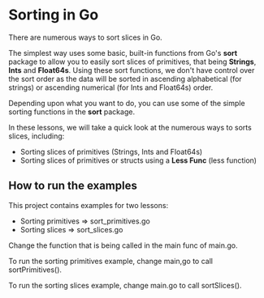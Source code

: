 # Sorting in Go
There are numerous ways to sort slices in Go.

The simplest way uses some basic, built-in functions from Go's **sort** package to allow you to easily sort slices of primitives, that being **Strings**, **Ints** and **Float64s**. Using these sort functions, we don't have control over the sort order as the data will be sorted in ascending alphabetical (for strings) or ascending numerical (for Ints and Float64s) order.

Depending upon what you want to do, you can use some of the simple sorting functions in the **sort** package.

In these lessons, we will take a quick look at the numerous ways to sorts slices, including:
* Sorting slices of primitives (Strings, Ints and Float64s)
* Sorting slices of primitives or structs using a **Less Func** (less function)

## How to run the examples
This project contains examples for two lessons:
* Sorting primitives => sort_primitives.go
* Sorting slices => sort_slices.go

Change the function that is being called in the main func of main.go.

To run the sorting primitives example, change main,go to call sortPrimitives().

To run the sorting slices example, change main.go to call sortSlices().
